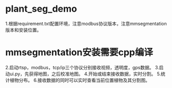 # plant_seg_demo

1.根据requirement.txt配置环境，注意modbus协议版本，注意mmsegmentation版本和安装位置。
# mmsegmentation安装需要cpp编译
2.启动rtsp，modbus，tcp/ip三个协议分别接收视频，透明度，gps数据。
3.启动ui.py，先获得地图，之后校准地图。
4.开始或结束接收数据，实时分割。
5.统计植物分布。
6.接收数据的同时可以实时查看当前位置植物及其分割图。
